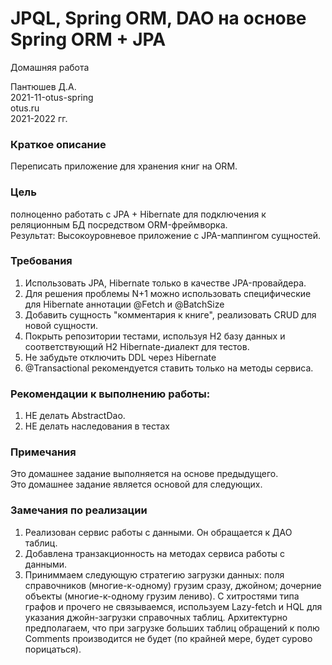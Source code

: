 # JPQL, Spring ORM, DAO на основе Spring ORM + JPA
Домашняя работа

Пантюшев Д.А.  
2021-11-otus-spring  
otus.ru  
2021-2022 гг.

### Краткое описание
Переписать приложение для хранения книг на ORM.

### Цель
полноценно работать с JPA + Hibernate для подключения к реляционным БД посредством ORM-фреймворка.  
Результат: Высокоуровневое приложение с JPA-маппингом сущностей.  

### Требования
1. Использовать JPA, Hibernate только в качестве JPA-провайдера. 
2. Для решения проблемы N+1 можно использовать специфические для Hibernate аннотации @Fetch и @BatchSize
3. Добавить сущность "комментария к книге", реализовать CRUD для новой сущности.
4. Покрыть репозитории тестами, используя H2 базу данных и соответствующий H2 Hibernate-диалект для тестов.
5. Не забудьте отключить DDL через Hibernate
6. @Transactional рекомендуется ставить только на методы сервиса.

### Рекомендации к выполнению работы:
1. НЕ делать AbstractDao.
2. НЕ делать наследования в тестах

### Примечания 
Это домашнее задание выполняется на основе предыдущего.  
Это домашнее задание является основой для следующих.

### Замечания по реализации
1. Реализован сервис работы с данными. Он обращается к ДАО таблиц.
2. Добавлена транзакционность на методах сервиса работы с данными.
3. Приниммаем следующую стратегию загрузки данных: 
    поля справочников (многие-к-одному) грузим сразу, джойном; дочерние объекты
   (многие-к-одному грузим лениво). С хитростями типа графов и прочего не 
   связываемся, используем Lazy-fetch и HQL для указания джойн-загрузки 
   справочных таблиц. Архитектурно предполагаем, что при загрузке больших таблиц
   обращений к полю Comments производится не будет (по крайней мере, будет сурово 
   порицаться).

